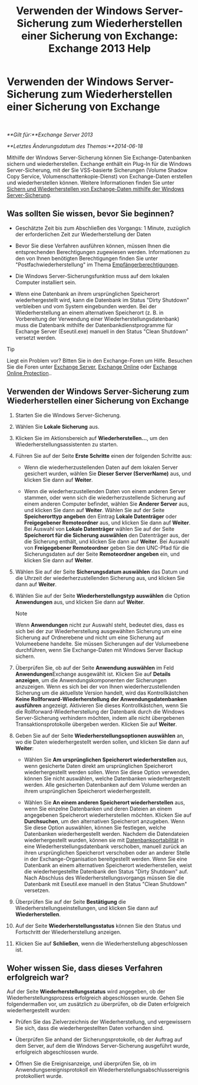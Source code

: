 ﻿---
title: 'Verwenden der Windows Server-Sicherung zum Wiederherstellen einer Sicherung von Exchange: Exchange 2013 Help'
TOCTitle: Verwenden der Windows Server-Sicherung zum Wiederherstellen einer Sicherung von Exchange
ms:assetid: 2d0f31dc-eb32-451a-8852-591269026506
ms:mtpsurl: https://technet.microsoft.com/de-de/library/Dd876864(v=EXCHG.150)
ms:contentKeyID: 50475396
ms.date: 05/22/2018
mtps_version: v=EXCHG.150
ms.translationtype: MT
---

# Verwenden der Windows Server-Sicherung zum Wiederherstellen einer Sicherung von Exchange

 

_**Gilt für:**Exchange Server 2013_

_**Letztes Änderungsdatum des Themas:**2014-06-18_

Mithilfe der Windows Server-Sicherung können Sie Exchange-Datenbanken sichern und wiederherstellen. Exchange enthält ein Plug-In für die Windows Server-Sicherung, mit der Sie VSS-basierte Sicherungen (Volume Shadow Copy Service, Volumenschattenkopie-Dienst) von Exchange-Daten erstellen und wiederherstellen können. Weitere Informationen finden Sie unter [Sichern und Wiederherstellen von Exchange-Daten mithilfe der Windows Server-Sicherung](using-windows-server-backup-to-back-up-and-restore-exchange-data-exchange-2013-help.md).

## Was sollten Sie wissen, bevor Sie beginnen?

  - Geschätzte Zeit bis zum Abschließen des Vorgangs: 1 Minute, zuzüglich der erforderlichen Zeit zur Wiederherstellung der Daten

  - Bevor Sie diese Verfahren ausführen können, müssen Ihnen die entsprechenden Berechtigungen zugewiesen werden. Informationen zu den von Ihnen benötigten Berechtigungen finden Sie unter "Postfachwiederherstellung" im Thema [Empfängerberechtigungen](recipients-permissions-exchange-2013-help.md).

  - Die Windows Server-Sicherungsfunktion muss auf dem lokalen Computer installiert sein.

  - Wenn eine Datenbank an ihrem ursprünglichen Speicherort wiederhergestellt wird, kann die Datenbank im Status "Dirty Shutdown" verbleiben und vom System eingebunden werden. Bei der Wiederherstellung an einem alternativen Speicherort (z. B. in Vorbereitung der Verwendung einer Wiederherstellungsdatenbank) muss die Datenbank mithilfe der Datenbankdienstprogramme für Exchange Server (Eseutil.exe) manuell in den Status "Clean Shutdown" versetzt werden.


> [!TIP]
> Liegt ein Problem vor? Bitten Sie in den Exchange-Foren um Hilfe. Besuchen Sie die Foren unter <A href="https://go.microsoft.com/fwlink/p/?linkid=60612">Exchange Server</A>, <A href="https://go.microsoft.com/fwlink/p/?linkid=267542">Exchange Online</A> oder <A href="https://go.microsoft.com/fwlink/p/?linkid=285351">Exchange Online Protection</A>..



## Verwenden der Windows Server-Sicherung zum Wiederherstellen einer Sicherung von Exchange

1.  Starten Sie die Windows Server-Sicherung.

2.  Wählen Sie **Lokale Sicherung** aus.

3.  Klicken Sie im Aktionsbereich auf **Wiederherstellen…**, um den Wiederherstellungsassistenten zu starten.

4.  Führen Sie auf der Seite **Erste Schritte** einen der folgenden Schritte aus:
    
      - Wenn die wiederherzustellenden Daten auf dem lokalen Server gesichert wurden, wählen Sie **Dieser Server (ServerName)** aus, und klicken Sie dann auf **Weiter**.
    
      - Wenn die wiederherzustellenden Daten von einem anderen Server stammen, oder wenn sich die wiederherzustellende Sicherung auf einem anderen Computer befindet, wählen Sie **Anderer Server** aus, und klicken Sie dann auf **Weiter**. Wählen Sie auf der Seite **Speicherorttyp angeben** den Eintrag **Lokale Datenträger** oder **Freigegebener Remoteordner** aus, und klicken Sie dann auf **Weiter**. Bei Auswahl von **Lokale Datenträger** wählen Sie auf der Seite **Speicherort für die Sicherung auswählen** den Datenträger aus, der die Sicherung enthält, und klicken Sie dann auf **Weiter**. Bei Auswahl von **Freigegebener Remoteordner** geben Sie den UNC-Pfad für die Sicherungsdaten auf der Seite **Remoteordner angeben** ein, und klicken Sie dann auf **Weiter**.

5.  Wählen Sie auf der Seite **Sicherungsdatum auswählen** das Datum und die Uhrzeit der wiederherzustellenden Sicherung aus, und klicken Sie dann auf **Weiter**.

6.  Wählen Sie auf der Seite **Wiederherstellungstyp auswählen** die Option **Anwendungen** aus, und klicken Sie dann auf **Weiter**.
    

    > [!NOTE]
    > Wenn <STRONG>Anwendungen</STRONG> nicht zur Auswahl steht, bedeutet dies, dass es sich bei der zur Wiederherstellung ausgewählten Sicherung um eine Sicherung auf Ordnerebene und nicht um eine Sicherung auf Volumeebene handelte. Sie müssen Sicherungen auf der Volumeebene durchführen, wenn Sie Exchange-Daten mit Windows Server Backup sichern.



7.  Überprüfen Sie, ob auf der Seite **Anwendung auswählen** im Feld **Anwendungen**Exchange ausgewählt ist. Klicken Sie auf **Details anzeigen**, um die Anwendungskomponenten der Sicherungen anzuzeigen. Wenn es sich bei der von Ihnen wiederherzustellenden Sicherung um die aktuellste Version handelt, wird das Kontrollkästchen **Keine Rollforward-Wiederherstellung der Anwendungsdatenbanken ausführen** angezeigt. Aktivieren Sie dieses Kontrollkästchen, wenn Sie die Rollforward-Wiederherstellung der Datenbank durch die Windows Server-Sicherung verhindern möchten, indem alle nicht übergebenen Transaktionsprotokolle übergeben werden. Klicken Sie auf **Weiter**.

8.  Geben Sie auf der Seite **Wiederherstellungsoptionen auswählen** an, wo die Daten wiederhergestellt werden sollen, und klicken Sie dann auf **Weiter**:
    
      - Wählen Sie **Am ursprünglichen Speicherort wiederherstellen** aus, wenn gesicherte Daten direkt am ursprünglichen Speicherort wiederhergestellt werden sollen. Wenn Sie diese Option verwenden, können Sie nicht auswählen, welche Datenbanken wiederhergestellt werden. Alle gesicherten Datenbanken auf dem Volume werden an ihrem ursprünglichen Speicherort wiederhergestellt.
    
      - Wählen Sie **An einem anderen Speicherort wiederherstellen** aus, wenn Sie einzelne Datenbanken und deren Dateien an einem angegebenen Speicherort wiederherstellen möchten. Klicken Sie auf **Durchsuchen**, um den alternativen Speicherort anzugeben. Wenn Sie diese Option auswählen, können Sie festlegen, welche Datenbanken wiederhergestellt werden. Nachdem die Datendateien wiederhergestellt wurden, können sie mit [Datenbankportabilität](database-portability-exchange-2013-help.md) in eine Wiederherstellungsdatenbank verschoben, manuell zurück an ihren ursprünglichen Speicherort verschoben oder an anderer Stelle in der Exchange-Organisation bereitgestellt werden. Wenn Sie eine Datenbank an einem alternativen Speicherort wiederherstellen, weist die wiederhergestellte Datenbank den Status "Dirty Shutdown" auf. Nach Abschluss des Wiederherstellungsvorgangs müssen Sie die Datenbank mit Eseutil.exe manuell in den Status "Clean Shutdown" versetzen.

9.  Überprüfen Sie auf der Seite **Bestätigung** die Wiederherstellungseinstellungen, und klicken Sie dann auf **Wiederherstellen**.

10. Auf der Seite **Wiederherstellungsstatus** können Sie den Status und Fortschritt der Wiederherstellung anzeigen.

11. Klicken Sie auf **Schließen**, wenn die Wiederherstellung abgeschlossen ist.

## Woher wissen Sie, dass dieses Verfahren erfolgreich war?

Auf der Seite **Wiederherstellungsstatus** wird angegeben, ob der Wiederherstellungsprozess erfolgreich abgeschlossen wurde. Gehen Sie folgendermaßen vor, um zusätzlich zu überprüfen, ob die Daten erfolgreich wiederhergestellt wurden:

  - Prüfen Sie das Zielverzeichnis der Wiederherstellung, und vergewissern Sie sich, dass die wiederhergestellten Daten vorhanden sind.

  - Überprüfen Sie anhand der Sicherungsprotokolle, ob der Auftrag auf dem Server, auf dem die Windows Server-Sicherung ausgeführt wurde, erfolgreich abgeschlossen wurde.

  - Öffnen Sie die Ereignisanzeige, und überprüfen Sie, ob im Anwendungsereignisprotokoll ein Wiederherstellungsabschlussereignis protokolliert wurde.

